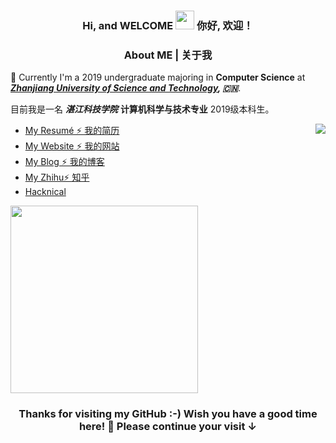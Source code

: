 <h3 align="center">Hi, and WELCOME <img src="https://raw.githubusercontent.com/iampavangandhi/iampavangandhi/master/gifs/Hi.gif" width="30px"/> 你好, 欢迎！</h3>


<h3 align="center">
About ME | 关于我
</h3>

</a>

🌱 Currently I'm a 2019 undergraduate majoring in **Computer Science** at ***[Zhanjiang University of Science and Technology](https://www.zjkju.edu.cn/), 🇨🇳***. 

目前我是一名 ***湛江科技学院*** **计算机科学与技术专业** 2019级本科生。

<a href="http://EEEugene.github.io/">
  <img align="right" src="https://github-readme-stats.vercel.app/api?username=EEEugene&bg_color=22272E&text_color=CDD9E5&count_private=true&show_icons=true&hide_border=true&include_all_commits=true" /> 
</a>

* [My Resumé ⚡ 我的简历](https://EEEugene.github.io/CV/?language=cn) 
* [My Website  ⚡ 我的网站](https://EEEugene.github.io/) 
* [My Blog  ⚡ 我的博客](https://blog.csdn.net/EEEugene) 
* [My Zhihu⚡ 知乎](https://www.zhihu.com/people/yige-xiang-kao-211de-li-ke-sheng) 
* [Hacknical](https://hacknical.com/EEEugene/github)
</details>

<p align="left">
<a href="http://hollowman6.github.io/">
  <img src="https://github-readme-stats.vercel.app/api/top-langs/?username=EEEugene&layout=compact&bg_color=22272E&text_color=CDD9E5&langs_count=10&hide_border=true" width="300px"/>
</a>
</p>

<h3 align="center">Thanks for visiting my GitHub :-) Wish you have a good time here! 🎉 Please continue your visit ↓</h3>
